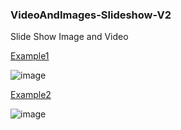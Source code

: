 ### VideoAndImages-Slideshow-V2
Slide Show Image and Video

[Example1](https://somnuekm.github.io/VideoAndImages-Slideshow-V2/example1.html)

![image](https://user-images.githubusercontent.com/58202287/136360577-6ca649ac-8884-4ea6-a03d-02f61997f26f.png)

[Example2](https://somnuekm.github.io/VideoAndImages-Slideshow-V2/example2.html)

![image](https://user-images.githubusercontent.com/58202287/136369429-f3b4daaa-7a90-4f17-aa59-52140c67decb.png)


